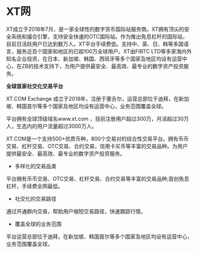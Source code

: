 # 

# XT网

XT成立于2018年7月，是一家全球性的数字货币国际站服务商。XT拥有顶尖的安全系统和撮合引擎，支持安全快速的OTC国际站。作为推出免息杠杆的国际站，目前日活跃用户已达到数万人。XT平台手续费低。支持中、英、日、韩等多国语言，服务近百个国家和地区的已超100万全球用户。XT由FIBTC LTD等多家海内外知名企业投资，在日本、新加坡、韩国、西班牙等多个国家及地区均设有运营中心，在ZB的技术支持下，为用户提供最安全、最高效、最专业的数字资产投资服务。

**全球首家社交化交易平台**

XT.COM Exchange 成立于2018年，注册于塞舌尔，运营总部位于迪拜，在新加坡、韩国首尔等多个国家及地区均设有运营中心，业务范围覆盖全球。

平台拥有全球顶级域名www.xt.com ，目前注册用户超过300万，月活超过30万人，生态内的用户流量超过3000万人。

XT.COM是一个支持500+优质币种，800个交易对的综合性交易平台。拥有币币交易、杠杆交易、OTC交易、合约交易，信用卡买币等丰富的交易品种。为用户提供最安全、最高效、最专业的数字资产投资服务。

- 多样化的交易品类

平台拥有币币交易、OTC交易、杠杆交易、合约交易等丰富的交易品种;首创免息杠杆，手续费全网最低。

- 社交化的交易路径

通过开通群内交易，帮助用户缩短交易路径，快速跟踪行情。

- 覆盖全球的业务范围

平台运营总部位于迪拜，在新加坡、韩国首尔等多个国家及地区均设有运营中心，业务范围覆盖全球。


